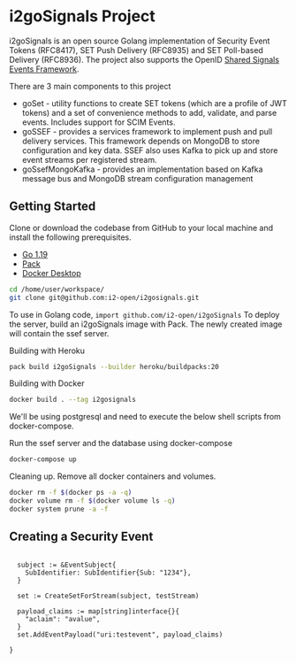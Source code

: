 # i2goSignals Project

i2goSignals is an open source Golang implementation of Security Event Tokens (RFC8417), SET Push Delivery (RFC8935) and SET 
Poll-based Delivery (RFC8936). The project also supports the OpenID [Shared Signals Events Framework](https://openid.net/wg/sse/).

There are 3 main components to this project
* goSet - utility functions to create SET tokens (which are a profile of JWT tokens) and a set of convenience methods to add, validate, and parse events. Includes support for SCIM Events.
* goSSEF - provides a services framework to implement push and pull delivery services. This framework depends on MongoDB to store configuration and key data. SSEF also uses Kafka to pick up and store event streams per registered stream.
* goSsefMongoKafka - provides an implementation based on Kafka message bus and MongoDB stream configuration management

## Getting Started

Clone or download the codebase from GitHub to your local machine and install the following prerequisites.

* [Go 1.19](https://go.dev)
* [Pack](https://buildpacks.io)
* [Docker Desktop](https://www.docker.com/products/docker-desktop)

```bash
cd /home/user/workspace/
git clone git@github.com:i2-open/i2gosignals.git
```

To use in Golang code, `import github.com/i2-open/i2goSignals`
To deploy the server, build an i2goSignals image with Pack. The newly created image will contain the ssef server.

Building with Heroku
```bash
pack build i2goSignals --builder heroku/buildpacks:20
```

Building with Docker
```bash
docker build . --tag i2gosignals
```

We'll be using postgresql and need to execute the below shell scripts from docker-compose.


Run the ssef server and the database using docker-compose

```bash
docker-compose up
```

Cleaning up. Remove all docker containers and volumes.

```bash
docker rm -f $(docker ps -a -q)
docker volume rm -f $(docker volume ls -q)
docker system prune -a -f
```

## Creating a Security Event

```

  subject := &EventSubject{
    SubIdentifier: SubIdentifier{Sub: "1234"},
  }

  set := CreateSetForStream(subject, testStream)

  payload_claims := map[string]interface{}{
    "aclaim": "avalue",
  }
  set.AddEventPayload("uri:testevent", payload_claims)

}
```


